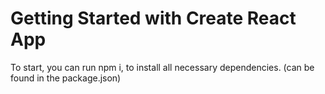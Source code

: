 # Getting Started with Create React App

To start, you can run npm i, to install all necessary dependencies. (can be found in the package.json)
